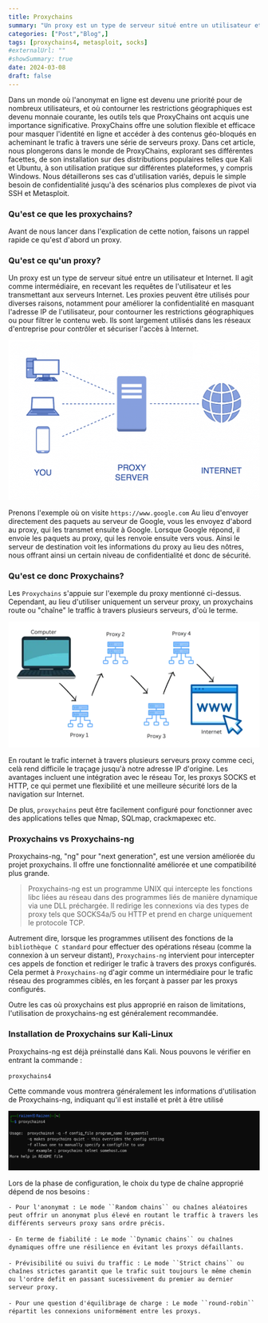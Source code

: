 ```yaml
---
title: Proxychains
summary: "Un proxy est un type de serveur situé entre un utilisateur et Internet. Il agit comme intermédiaire, en recevant les requêtes de l'utilisateur et les transmettant aux serveurs Internet. Les proxies peuvent être utilisés..."
categories: ["Post","Blog",]
tags: [proxychains4, metasploit, socks]
#externalUrl: ""
#showSummary: true
date: 2024-03-08
draft: false
---
```


Dans un monde où l'anonymat en ligne est devenu une priorité pour de nombreux utilisateurs, et où contourner les restrictions géographiques est devenu monnaie courante, les outils tels que ProxyChains ont acquis une importance significative. ProxyChains offre une solution flexible et efficace pour masquer l'identité en ligne et accéder à des contenus géo-bloqués en acheminant le trafic à travers une série de serveurs proxy. Dans cet article, nous plongerons dans le monde de ProxyChains, explorant ses différentes facettes, de son installation sur des distributions populaires telles que Kali et Ubuntu, à son utilisation pratique sur différentes plateformes, y compris Windows. Nous détaillerons ses cas d'utilisation variés, depuis le simple besoin de confidentialité jusqu'à des scénarios plus complexes de pivot via SSH et Metasploit.


### Qu'est ce que les proxychains? 

Avant de nous lancer dans l'explication de cette notion, faisons un rappel rapide ce qu'est d'abord un proxy.

### Qu'est ce qu'un proxy?

Un proxy est un type de serveur situé entre un utilisateur et Internet. Il agit comme intermédiaire, en recevant les requêtes de l'utilisateur et les transmettant aux serveurs Internet. Les proxies peuvent être utilisés pour diverses raisons, notamment pour améliorer la confidentialité en masquant l'adresse IP de l'utilisateur, pour contourner les restrictions géographiques ou pour filtrer le contenu web. Ils sont largement utilisés dans les réseaux d'entreprise pour contrôler et sécuriser l'accès à Internet.

![](img/howitwork.png)

Prenons l'exemple où on visite ``https://www.google.com`` Au lieu d'envoyer directement des paquets au serveur de Google, vous les envoyez d'abord au proxy, qui les transmet ensuite à Google. Lorsque Google répond, il envoie les paquets au proxy, qui les renvoie ensuite vers vous. Ainsi le serveur de destination voit les informations du proxy au lieu des nôtres, nous offrant ainsi un certain niveau de confidentialité et donc de sécurité.

### Qu'est ce donc Proxychains?

Les ``Proxychains`` s'appuie sur l'exemple du proxy mentionné ci-dessus. Cependant, au lieu d'utiliser uniquement un serveur proxy, un proxychains route ou "chaîne" le traffic à travers plusieurs serveurs, d'où le terme.

![](img/proxychains.png)


En routant le trafic internet à travers plusieurs serveurs proxy comme ceci, celà rend difficile le traçage jusqu'à notre adresse IP d'origine. Les avantages incluent une intégration avec le réseau Tor, les proxys SOCKS et HTTP, ce qui permet une flexibilité et une meilleure sécurité lors de la navigation sur Internet.

De plus, ``proxychains`` peut être facilement configuré pour fonctionner avec des applications telles que Nmap, SQLmap, crackmapexec etc.


### Proxychains vs Proxychains-ng


Proxychains-ng, "ng" pour "next generation", est une version améliorée du projet proxychains. Il offre une fonctionnalité améliorée et une compatibilité plus grande.

> Proxychains-ng est un programme UNIX qui intercepte les fonctions libc liées au réseau dans des programmes liés de manière dynamique via une DLL préchargée. Il redirige les connexions via des types de proxy tels que SOCKS4a/5 ou HTTP et prend en charge uniquement le protocole TCP.

Autrement dire, lorsque les programmes utilisent des fonctions de la ``bibliothèque C standard`` pour effectuer des opérations réseau (comme la connexion à un serveur distant), ``Proxychains-ng`` intervient pour intercepter ces appels de fonction et rediriger le trafic à travers des proxys configurés. Cela permet à ``Proxychains-ng`` d'agir comme un intermédiaire pour le trafic réseau des programmes ciblés, en les forçant à passer par les proxys configurés.

Outre les cas où proxychains est plus approprié en raison de limitations, l'utilisation de proxychains-ng est généralement recommandée.

### Installation de Proxychains sur Kali-Linux

Proxychains-ng est déjà préinstallé dans Kali. Nous pouvons le vérifier en entrant la commande :

``proxychains4``

Cette commande vous montrera généralement les informations d'utilisation de Proxychains-ng, indiquant qu'il est installé et prêt à être utilisé

![](img/i1.png)































Lors de la phase de configuration, le choix du type de chaîne approprié dépend de nos besoins :

    - Pour l'anonymat : Le mode ``Random chains`` ou chaînes aléatoires peut offrir un anonymat plus élevé en routant le traffic à travers les différents serveurs proxy sans ordre précis.

    - En terme de fiabilité : Le mode ``Dynamic chains`` ou chaînes dynamiques offre une résilience en évitant les proxys défaillants.

    - Prévisibilité ou suivi du traffic : Le mode ``Strict chains`` ou chaînes strictes garantit que le trafic suit toujours le même chemin ou l'ordre defit en passant sucessivement du premier au dernier serveur proxy.

    - Pour une question d'équilibrage de charge : Le mode ``round-robin`` répartit les connexions uniformément entre les proxys.



